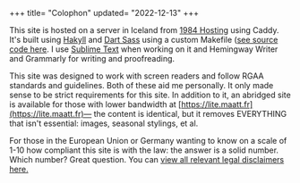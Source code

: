 +++
title= "Colophon"
updated= "2022-12-13"
+++

This site is hosted on a server in Iceland from [1984 Hosting](https://1984.is) using Caddy. It's built using [Hakyll](https://jaspervdj.be/hakyll) and [Dart Sass](https://sass-lang.com) using a custom Makefile ([see source code here](https://github.com/doamatto/maatt.fr). I use [Sublime Text](https://www.sublimetext.com/) when working on it and Hemingway Writer and Grammarly for writing and proofreading.

This site was designed to work with screen readers and follow RGAA standards and guidelines. Both of these aid me personally. It only made sense to be strict requirements for this site. In addition to it, an abridged site is available for those with lower bandwidth at [https://lite.maatt.fr](https://lite.maatt.fr)— the content is identical, but it removes EVERYTHING that isn't essential: images, seasonal stylings, et al.

For those in the European Union or Germany wanting to know on a scale of 1-10 how compliant this site is with the law: the answer is a solid number. Which number? Great question. You can [view all relevant legal disclaimers here.](/legal/)